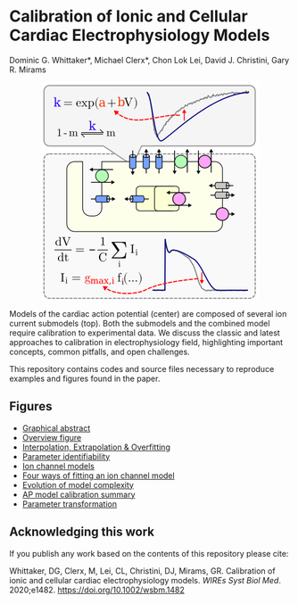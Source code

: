 # Calibration of Ionic and Cellular Cardiac Electrophysiology Models

Dominic G. Whittaker*, Michael Clerx*, Chon Lok Lei, David J. Christini, Gary R. Mirams

<!-- ![Graphical abstract](./fig0-abstract/abstract.png) -->

<p align="center">
  <img src="https://github.com/CardiacModelling/WIRES/blob/master/fig0-abstract/abstract.png">
</p>

Models of the cardiac action potential (center) are composed of several ion current submodels (top).
Both the submodels and the combined model require calibration to experimental data.
We discuss the classic and latest approaches to calibration in electrophysiology field, highlighting important concepts, common pitfalls, and open challenges.

This repository contains codes and source files necessary to reproduce examples and figures found in the paper.

## Figures

- [Graphical abstract](./fig0-abstract)
- [Overview figure](./fig1-overview)
- [Interpolation, Extrapolation & Overfitting](./fig2-overfitting-example)
- [Parameter identifiability](./fig3-parameter-identifiability-example)
- [Ion channel models](./fig4-ion-channel-models)
- [Four ways of fitting an ion channel model](./fig5-4-ways-of-fitting)
- [Evolution of model complexity](./fig6-evolution-model-complexity)
- [AP model calibration summary](./fig7-AP-model-calibration-summary)
- [Parameter transformation](./fig8-parameter-transformation-example)

## Acknowledging this work

If you publish any work based on the contents of this repository please cite:

Whittaker, DG, Clerx, M, Lei, CL, Christini, DJ, Mirams, GR.
Calibration of ionic and cellular cardiac electrophysiology models.
_WIREs Syst Biol Med_. 2020;e1482.
<https://doi.org/10.1002/wsbm.1482>
